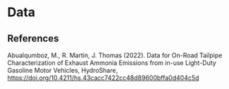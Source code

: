 # Data

## References

Abualqumboz, M., R. Martin, J. Thomas (2022). Data for On-Road Tailpipe Characterization of Exhaust Ammonia Emissions from in-use Light-Duty Gasoline Motor Vehicles, HydroShare, https://doi.org/10.4211/hs.43cacc7422cc48d89600bffa0d404c5d